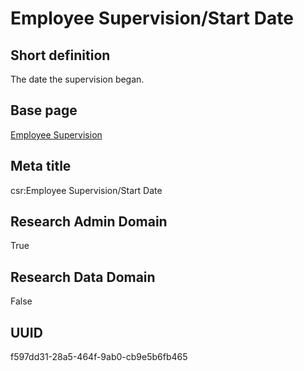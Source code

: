 # Employee Supervision/Start Date
## Short definition
The date the supervision began.
## Base page
[Employee Supervision](../../Objects/Employee%20Supervision.md)
## Meta title
csr:Employee Supervision/Start Date
## Research Admin Domain
True
## Research Data Domain
False
## UUID
f597dd31-28a5-464f-9ab0-cb9e5b6fb465

